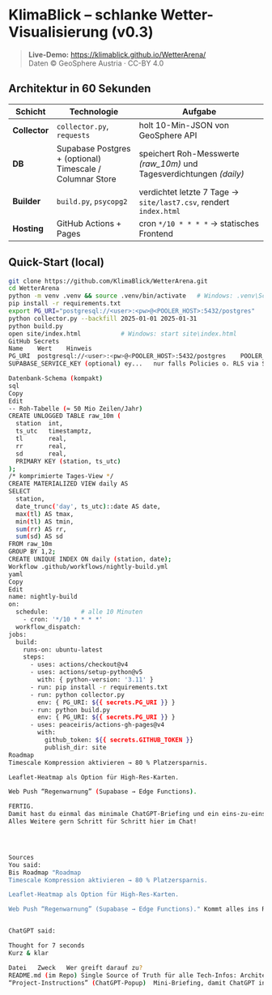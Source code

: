 # KlimaBlick – schlanke Wetter-Visualisierung (v0.3)

> **Live-Demo:** <https://klimablick.github.io/WetterArena/>  
> Daten © GeoSphere Austria · CC-BY 4.0

## Architektur in 60 Sekunden
| Schicht | Technologie | Aufgabe |
|---------|-------------|---------|
| **Collector** | `collector.py`, `requests` | holt 10-Min-JSON von GeoSphere API |
| **DB** | Supabase Postgres<br>+ (optional) Timescale / Columnar Store | speichert Roh-Messwerte *(raw_10m)* und Tagesverdichtungen *(daily)* |
| **Builder** | `build.py`, `psycopg2` | verdichtet letzte 7 Tage → `site/last7.csv`, rendert `index.html` |
| **Hosting** | GitHub Actions + Pages | cron `*/10 * * * *` → statisches Frontend |

## Quick-Start (local)
```bash
git clone https://github.com/KlimaBlick/WetterArena.git
cd WetterArena
python -m venv .venv && source .venv/bin/activate   # Windows: .venv\Scripts\activate
pip install -r requirements.txt
export PG_URI="postgresql://<user>:<pw>@<POOLER_HOST>:5432/postgres"
python collector.py --backfill 2025-01-01 2025-01-31
python build.py
open site/index.html           # Windows: start site\index.html
GitHub Secrets
Name	Wert	Hinweis
PG_URI	postgresql://<user>:<pw>@<POOLER_HOST>:5432/postgres	POOLER_HOST = Supabase → Connection Pooling / IPv4
SUPABASE_SERVICE_KEY (optional)	ey...	nur falls Policies o. RLS via Skript gemanagt

Datenbank-Schema (kompakt)
sql
Copy
Edit
-- Roh-Tabelle (≈ 50 Mio Zeilen/Jahr)
CREATE UNLOGGED TABLE raw_10m (
  station  int,
  ts_utc   timestamptz,
  tl       real,
  rr       real,
  sd       real,
  PRIMARY KEY (station, ts_utc)
);
/* komprimierte Tages-View */
CREATE MATERIALIZED VIEW daily AS
SELECT
  station,
  date_trunc('day', ts_utc)::date AS date,
  max(tl) AS tmax,
  min(tl) AS tmin,
  sum(rr) AS rr,
  sum(sd) AS sd
FROM raw_10m
GROUP BY 1,2;
CREATE UNIQUE INDEX ON daily (station, date);
Workflow .github/workflows/nightly-build.yml
yaml
Copy
Edit
name: nightly-build
on:
  schedule:         # alle 10 Minuten
    - cron: '*/10 * * * *'
  workflow_dispatch:
jobs:
  build:
    runs-on: ubuntu-latest
    steps:
      - uses: actions/checkout@v4
      - uses: actions/setup-python@v5
        with: { python-version: '3.11' }
      - run: pip install -r requirements.txt
      - run: python collector.py
        env: { PG_URI: ${{ secrets.PG_URI }} }
      - run: python build.py
        env: { PG_URI: ${{ secrets.PG_URI }} }
      - uses: peaceiris/actions-gh-pages@v4
        with:
          github_token: ${{ secrets.GITHUB_TOKEN }}
          publish_dir: site
Roadmap
Timescale Kompression aktivieren → 80 % Platzersparnis.

Leaflet-Heatmap als Option für High-Res-Karten.

Web Push “Regenwarnung” (Supabase → Edge Functions).

FERTIG.
Damit hast du einmal das minimale ChatGPT-Briefing und ein eins-zu-eins kopierbares README.
Alles Weitere gern Schritt für Schritt hier im Chat!




Sources
You said:
Bis Roadmap "Roadmap
Timescale Kompression aktivieren → 80 % Platzersparnis.

Leaflet-Heatmap als Option für High-Res-Karten.

Web Push “Regenwarnung” (Supabase → Edge Functions)." Kommt alles ins Readme. Auch das Datenbank Schema? Und warum auf GitHub? Warum nicht als Dokument ins ChatGPT Projekt?


ChatGPT said:

Thought for 7 seconds
Kurz & klar

Datei	Zweck	Wer greift darauf zu?
README.md (im Repo)	Single Source of Truth für alle Tech-Infos: Architektur ➜ Setup ➜ DB-Schema ➜ CI Workflow ➜ Roadmap	jeder, der das Repo klont (GitHub UI, VS Code, etc.)
“Project-Instructions” (ChatGPT-Popup)	Mini-Briefing, damit ChatGPT in jeder Session sofort den Kontext kennt (ohne erst dein README zu parsen).	nur du + ChatGPT